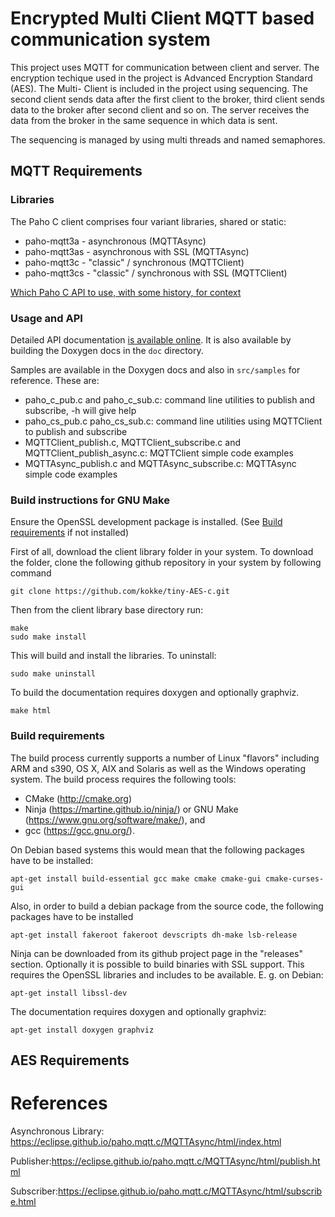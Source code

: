 # Encrypted Multi Client MQTT based communication system

This project uses MQTT for communication between client and server. The encryption techique used in the project is Advanced Encryption Standard (AES). The Multi- Client is included in the project using sequencing. The second client sends data after the first client to the broker, third client sends data to the broker after second client and so on. The server receives the data from the broker in the same sequence in which data is sent.

The sequencing is managed by using multi threads and named semaphores.


## MQTT Requirements


### Libraries

The Paho C client comprises four variant libraries, shared or static:

 * paho-mqtt3a - asynchronous (MQTTAsync)
 * paho-mqtt3as - asynchronous with SSL (MQTTAsync)
 * paho-mqtt3c - "classic" / synchronous (MQTTClient)
 * paho-mqtt3cs - "classic" / synchronous with SSL (MQTTClient)

[Which Paho C API to use, with some history, for context](https://modelbasedtesting.co.uk/2013/10/13/which-paho-mqtt-c-api-to-use-and-some-history/)

### Usage and API

Detailed API documentation [is available online](https://www.eclipse.org/paho/files/mqttdoc/MQTTClient/html/index.html).  It is also available by building the Doxygen docs in the  ``doc`` directory. 

Samples are available in the Doxygen docs and also in ``src/samples`` for reference.  These are:

- paho_c_pub.c and paho_c_sub.c: command line utilities to publish and subscribe, -h will give help
- paho_cs_pub.c paho_cs_sub.c: command line utilities using MQTTClient to publish and subscribe
- MQTTClient_publish.c,	MQTTClient_subscribe.c and MQTTClient_publish_async.c: MQTTClient simple code examples
- MQTTAsync_publish.c and MQTTAsync_subscribe.c: MQTTAsync simple code examples						


### Build instructions for GNU Make

Ensure the OpenSSL development package is installed. (See [Build requirements](https://github.com/bob2510/Stepin_Miniproject/blob/main/README.md#build-instructions-for-gnu-make) if not installed)

First of all, download the client library folder in your system.
To download the folder, clone the following github repository in your system by following command

```
git clone https://github.com/kokke/tiny-AES-c.git

```
Then from the client library base directory run:

```
make
sudo make install
```

This will build and install the libraries.  To uninstall:

```
sudo make uninstall
```

To build the documentation requires doxygen and optionally graphviz.

```
make html
```

### Build requirements

The build process currently supports a number of Linux "flavors" including ARM and s390, OS X, AIX and Solaris as well as the Windows operating system. The build process requires the following tools:
  * CMake (http://cmake.org)
  * Ninja (https://martine.github.io/ninja/) or
    GNU Make (https://www.gnu.org/software/make/), and
  * gcc (https://gcc.gnu.org/).

On Debian based systems this would mean that the following packages have to be installed:

```
apt-get install build-essential gcc make cmake cmake-gui cmake-curses-gui
```

Also, in order to build a debian package from the source code, the following packages have to be installed

```
apt-get install fakeroot fakeroot devscripts dh-make lsb-release
```

Ninja can be downloaded from its github project page in the "releases" section. Optionally it is possible to build binaries with SSL support. This requires the OpenSSL libraries and includes to be available. E. g. on Debian:

```
apt-get install libssl-dev
```

The documentation requires doxygen and optionally graphviz:

```
apt-get install doxygen graphviz
```


## AES Requirements









# References

Asynchronous Library: https://eclipse.github.io/paho.mqtt.c/MQTTAsync/html/index.html

Publisher:https://eclipse.github.io/paho.mqtt.c/MQTTAsync/html/publish.html

Subscriber:https://eclipse.github.io/paho.mqtt.c/MQTTAsync/html/subscribe.html

